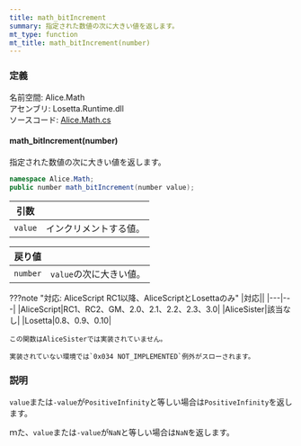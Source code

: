 ```yaml
---
title: math_bitIncrement
summary: 指定された数値の次に大きい値を返します。
mt_type: function
mt_title: math_bitIncrement(number)
---
```


### 定義
名前空間: Alice.Math<br/>
アセンブリ: Losetta.Runtime.dll<br/>
ソースコード: [Alice.Math.cs](https://github.com/WSOFT-Project/Losetta/blob/master/Losetta.Runtime/Alice.Math.cs)

#### math_bitIncrement(number)

指定された数値の次に大きい値を返します。

```cs title="AliceScript"
namespace Alice.Math;
public number math_bitIncrement(number value);
```

|引数| |
|-|-|
|`value`|インクリメントする値。|

|戻り値| |
|-|-|
|`number`|`value`の次に大きい値。|

???note "対応: AliceScript RC1以降、AliceScriptとLosettaのみ"
    |対応||
    |---|---|
    |AliceScript|RC1、RC2、GM、2.0、2.1、2.2、2.3、3.0|
    |AliceSister|該当なし|
    |Losetta|0.8、0.9、0.10|

    この関数はAliceSisterでは実装されていません。

    実装されていない環境では`0x034 NOT_IMPLEMENTED`例外がスローされます。

### 説明
`value`または`-value`が`PositiveInfinity`と等しい場合は`PositiveInfinity`を返します。

ｍた、`value`または`-value`が`NaN`と等しい場合は`NaN`を返します。